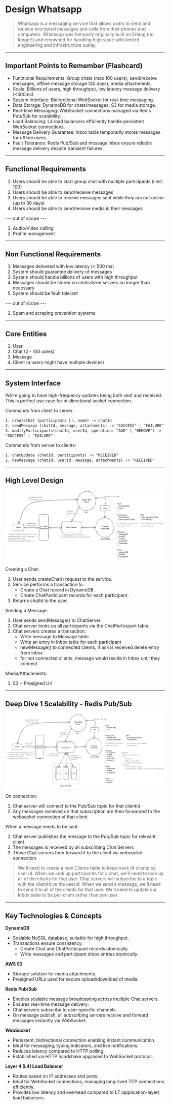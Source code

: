 # Design Whatsapp

> Whatsapp is a messaging service that allows users to send and receive encrypted messages and calls from their phones and computers. Whatsapp was famously originally built on Erlang (no longer!) and renowned for handling high scale with limited engineering and infrastructure outlay.

---

## Important Points to Remember (Flashcard)

- Functional Requirements: Group chats (max 100 users), send/receive messages, offline message storage (30 days), media attachments.
- Scale: Billions of users, high throughput, low latency message delivery (<500ms).
- System Interface: Bidirectional WebSocket for real-time messaging.
- Data Storage: DynamoDB for chats/messages; S3 for media storage.
- Real-time Messaging: WebSocket connections managed via Redis Pub/Sub for scalability.
- Load Balancing: L4 load balancers efficiently handle persistent WebSocket connections.
- Message Delivery Guarantee: Inbox table temporarily stores messages for offline users.
- Fault Tolerance: Redis Pub/Sub and message inbox ensure reliable message delivery despite transient failures.

---

## Functional Requirements

1. Users should be able to start group chat with multiple participants (limit 100)
2. Users should be able to send/receive messages
3. Users should be able to receive messages sent while they are not online (up to 30 days)
4. Users should be able to send/receive media in their messages

--- out of scope ---

1. Audio/Video calling
2. Profile management

---

## Non Functional Requirements

1. Messages delivered with low latency (< 500 ms)
2. System should guarantee delivery of messages
3. System should handle billions of users with high throughput
4. Messages should be stored on centralized servers no longer than necessary
5. System should be fault tolerant

--- out of scope ---

1. Spam and scraping prevention systems

---

## Core Entities

1. User
2. Chat (2 - 100 users)
3. Message
4. Client (a users might have multiple devices)

---

## System Interface

We're going to have high-frequency updates being both sent and received. This is perfect use case for bi-directional socket connection.

Commands from client to server:

```
1. createChat (participants [], name) -> chatId
2. sendMessage (chatId, message, attachments) -> "SUCCESS" | "FAILURE"
3. modifyParticipants(chatId, userId, operation: "ADD" | "REMOVE") -> "SUCCESS" | "FAILURE"
```

Commands from server to clients:

```
1. chatUpdate (chatId, participants) -> "RECEIVED"
2. newMessage (chatId, userId, message, attachments) -> "RECEIVED"
```

---

## High Level Design

![Whatsapp_High_Level](../assets/whatsapp_high_level.png)

Creating a Chat:

1. User sends createChat() request to the service.
2. Service performs a transaction to:
   - Create a Chat record in DynamoDB.
   - Create ChatParticipant records for each participant.
3. Returns chatId to the user.

Sending a Message:

1. User sends sendMessage() to ChatServer
2. Chat server looks up all participants via the ChatParticipant table.
3. Chat servers creates a transaction:
   - Write message to Message table
   - Write an entry in Inbox table for each participant
   - newMessage() to connected clients, if ack is received delete entry from inbox
   - for not connected clients, message would reside in Inbox until they connect

Media/Attachments:

1. S3 + Presigned Url

---

## Deep Dive 1 Scalability - Redis Pub/Sub

![Whatsapp Scalability](../assets/whatsapp_scalability.png)

On connection:

1. Chat server will connect to the Pub/Sub topic for that clientId
2. Any messages received on that subscription are then forwarded to the websocket connection of that client

When a message needs to be sent:

1. Chat server publishes the message to the Pub/Sub topic for relevant client
2. The messages is received by all subscribing Chat Servers
3. Those Chat servers then forward it to the client via websocket connection

> We'll need to create a new Clients table to keep track of clients by user id. When we look up participants for a chat, we'll need to look up all of the clients for that user. Chat servers will subscribe to a topic with the clientId vs the userId. When we send a message, we'll need to send it to all of the clients for that user. We'll need to update our Inbox table to be per-client rather than per-user.

---

## Key Technologies & Concepts

**DynamoDB**

- Scalable NoSQL database, suitable for high throughput.
- Transactions ensure consistency:
  - Create Chat and ChatParticipant records atomically.
  - Write messages and participant inbox entries atomically.

**AWS S3**

- Storage solution for media attachments.
- Presigned URLs used for secure upload/download of media.

**Redis Pub/Sub**

- Enables scalable message broadcasting across multiple Chat servers.
- Ensures real-time message delivery:
- Chat servers subscribe to user-specific channels.
- On message publish, all subscribing servers receive and forward messages instantly via WebSocket.

**WebSocket**

- Persistent, bidirectional connection enabling instant communication.
- Ideal for messaging, typing indicators, and live notifications.
- Reduces latency compared to HTTP polling.
- Established via HTTP handshake upgraded to WebSocket protocol.

**Layer 4 (L4) Load Balancer**

- Routes based on IP addresses and ports.
- Ideal for WebSocket connections, managing long-lived TCP connections efficiently.
- Provides low latency and overhead compared to L7 (application-layer) load balancers.
